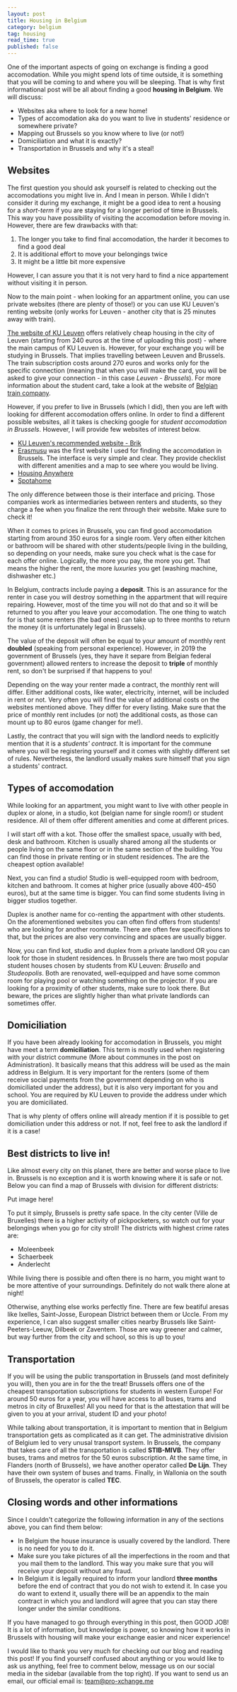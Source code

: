 ```yaml
---
layout: post
title: Housing in Belgium
category: belgium
tag: housing
read_time: true
published: false
---
```

One of the important aspects of going on exchange is finding a good accomodation. While you might spend lots of time outside, it is something that you will be coming to and where you will be sleeping. That is why first informational post will be all about finding a good **housing in Belgium**. We will discuss:

- Websites aka where to look for a new home!
- Types of accomodation aka do you want to live in students' residence or somewhere private?
- Mapping out Brussels so you know where to live (or not!)
- Domiciliation and what it is exactly?
- Transportation in Brussels and why it's a steal!

## Websites

The first question you should ask yourself is related to checking out the accomodations you might live in. And I mean in person. While I didn't consider it during my exchange, it might be a good idea to rent a housing for a _short-term_ if you are staying for a longer period of time in Brussels. This way you have possibility of visiting the accomodation before moving in. However, there are few drawbacks with that:

1. The longer you take to find final accomodation, the harder it becomes to find a good deal
2. It is additional effort to move your belongings twice
3. It might be a little bit more expensive

However, I can assure you that it is not very hard to find a nice appartement without visiting it in person.

Now to the main point - when looking for an appartment online, you can use private websites (there are plenty of those!) or you can use KU Leuven's renting website (only works for Leuven - another city that is 25 minutes away with train).

[The website of KU Leuven](https://www.kuleuven.be/english/life-at-ku-leuven/housing/find-housing/students/student-housing-leuven) offers relatively cheap housing in the city of Leuven (starting from 240 euros at the time of uploading this post) - where the main campus of KU Leuven is. However, for your exchange you will be studying in Brussels. That implies travelling between Leuven and Brussels. The train subscription costs around 270 euros and works only for the specific connection (meaning that when you will make the card, you will be asked to give your connection - in this case _Leuven - Brussels_). For more information about the student card, take a look at the website of [Belgian train company](https://www.belgiantrain.be/en). 

However, if you prefer to live in Brussels (which I did), then you are left with looking for different accomodation offers online. In order to find a different possible websites, all it takes is checking google for _student accomodation in Brussels_. However, I will provide few websites of interest below.

- [KU Leuven's recommended website - Brik](https://brik.mykot.be/en/rooms?distance=3&min=200&max=600&room_type=K&period=academic_year&submit=Search&advanced=Advanced%20search)
- [Erasmusu](https://erasmusu.com) was the first website I used for finding the accomodation in Brussels. The interface is very simple and clear. They provide checklist with different amenities and a map to see where you would be living.
- [Housing Anywhere](https://housinganywhere.com/s/Brussels--Belgium/student-accommodation)
- [Spotahome](https://www.spotahome.com/for-rent/brussels/student-apartments)

The only difference between those is their interface and pricing. Those companies work as intermediaries between renters and students, so they charge a fee when you finalize the rent through their website. Make sure to check it!

When it comes to prices in Brussels, you can find good accomodation starting from around 350 euros for a single room. Very often either kitchen or bathroom will be shared with other students/people living in the building, so depending on your needs, make sure you check what is the case for each offer online. Logically, the more you pay, the more you get. That means the higher the rent, the more _luxuries_ you get (washing machine, dishwasher etc.)

In Belgium, contracts include paying a **deposit**. This is an assurance for the renter in case you will destroy something in the appartment that will require repairing. However, most of the time you will not do that and so it will be returned to you after you leave your accomodation. The one thing to watch for is that some renters (the bad ones) can take up to three months to return the money (it is unfortunately legal in Brussels).

The value of the deposit will often be equal to your amount of monthly rent **doubled** (speaking from personal experience). However, in 2019 the government of Brussels (yes, they have it separe from Belgian federal government) allowed renters to increase the deposit to **triple** of monthly rent, so don't be surprised if that happens to you!

Depending on the way your renter made a contract, the monthly rent will differ. Either additional costs, like water, electricity, internet, will be included in rent or not. Very often you will find the value of additional costs on the websites mentioned above. They differ for every listing. Make sure that the price of monthly rent includes (or not) the additional costs, as those can mount up to 80 euros (game changer for me!).

Lastly, the contract that you will sign with the landlord needs to explicitly mention that it is a _students' contract_. It is important for the commune where you will be registering yourself and it comes with slightly different set of rules. Nevertheless, the landlord usually makes sure himself that you sign a students' contract.

## Types of accomodation

While looking for an appartment, you might want to live with other people in duplex or alone, in a studio, kot (belgian name for single room!) or student residence. All of them offer different amenities and come at different prices.

I will start off with a kot. Those offer the smallest space, usually with bed, desk and bathroom. Kitchen is usually shared among all the students or people living on the same floor or in the same section of the building. You can find those in private renting or in student residences. The are the cheapest option available!

Next, you can find a studio! Studio is well-equipped room with bedroom, kitchen and bathroom. It comes at higher price (usually above 400-450 euros), but at the same time is bigger. You can find some students living in bigger studios together.

Duplex is another name for co-renting the appartment with other students. On the aforementioned websites you can often find offers from students! who are looking for another roommate. There are often few specifications to that, but the prices are also very convincing and spaces are usually bigger.

Now, you can find kot, studio and duplex from a private landlord OR you can look for those in student residences. In Brussels there are two most popular student houses chosen by students from KU Leuven: _Brusello_ and _Studeopolis_. Both are renovated, well-equipped and have some common room for playing pool or watching something on the projector. If you are looking for a proximity of other students, make sure to look there. But beware, the prices are slightly higher than what private landlords can sometimes offer.

## Domiciliation

If you have been already looking for accomodation in Brussels, you might have meet a term **domiciliation**. This term is mostly used when registering with your district commune (More about communes in the post on Administration). It basically means that this address will be used as the main address in Belgium. It is very important for the renters (some of them receive social payments from the government depending on who is domiciliated under the address), but it is also very important for you and school. You are required by KU Leuven to provide the address under which you are domiciliated.

That is why plenty of offers online will already mention if it is possible to get domiciliation under this address or not. If not, feel free to ask the landlord if it is a case!

## Best districts to live in!

Like almost every city on this planet, there are better and worse place to live in. Brussels is no exception and it is worth knowing where it is safe or not. Below you can find a map of Brussels with division for different districts:

Put image here!

To put it simply, Brussels is pretty safe space. In the city center (Ville de Bruxelles) there is a higher activity of pickpocketers, so watch out for your belongings when you go for city stroll! The districts with highest crime rates are:

- Moleenbeek
- Schaerbeek
- Anderlecht

While living there is possible and often there is no harm, you might want to be more attentive of your surroundings. Definitely do not walk there alone at night!

Otherwise, anything else works perfectly fine. There are few beatiful aresas like Ixelles, Saint-Josse, European District between them or Uccle. From my experience, I can also suggest smaller cities nearby Brussels like Saint-Peeters-Leeuw, Dilbeek or Zaventem. Those are way greener and calmer, but way further from the city and school, so this is up to you!

## Transportation

If you will be using the public transportation in Brussels (and most definitely you will), then you are in for the the treat! Brussels offers one of the cheapest transportation subscriptions for students in western Europe! For around 50 euros for a year, you will have access to all buses, trams and metros in city of Bruxelles! All you need for that is the attestation that will be given to you at your arrival, student ID and your photo!

While talking about transportation, it is important to mention that in Belgium transportation gets as complicated as it can get. The administrative division of Belgium led to very unusal transport system. In Brussels, the company that takes care of all the transportation is called **STIB-MIVB**. They offer buses, trams and metros for the 50 euros subscription. At the same time, in Flanders (north of Brussels), we have another operator called **De Lijn**. They have their own system of buses and trams. Finally, in Wallonia on the south of Brussels, the operator is called **TEC**.

## Closing words and other informations

Since I couldn't categorize the following information in any of the sections above, you can find them below:

- In Belgium the house insurance is usually covered by the landlord. There is no need for you to do it.
- Make sure you take pictures of all the imperfections in the room and that you mail them to the landlord. This way you make sure that you will receive your deposit without any fraud.
- In Belgium it is legally required to inform your landlord **three months** before the end of contract that you do not wish to extend it. In case you do want to extend it, usually there will be an appendix to the main contract in which you and landlord will agree that you can stay there longer under the similar conditions.

If you have managed to go through everything in this post, then GOOD JOB! It is a lot of information, but knowledge is power, so knowing how it works in Brussels with housing will make your exchange easier and nicer experience!

I would like to thank you very much for checking out our blog and reading this post! If you find yourself confused about anything or you would like to ask us anything, feel free to comment below, message us on our social media in the sidebar (available from the top right). If you want to send us an email, our official email is: team@pro-xchange.me